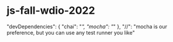 # js-fall-wdio-2022
"devDependencies": {
  "chai": "*",
  "mocha": "*"
}, "//": "mocha is our preference, but you can use any test runner you like"

